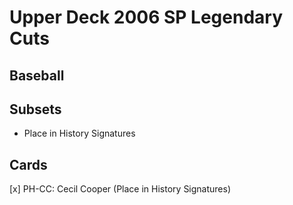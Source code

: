 # Upper Deck 2006 SP Legendary Cuts
## Baseball

## Subsets

- Place in History Signatures

## Cards

[x] PH-CC: Cecil Cooper (Place in History Signatures) <br>
